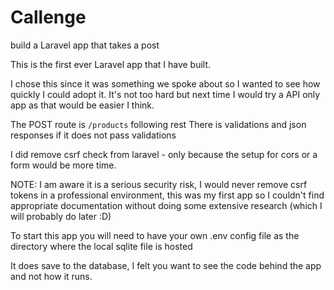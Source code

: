 # Callenge

build a Laravel app that takes a post

This is the first ever Laravel app that I have built.

I chose this since it was something we spoke about so I wanted to see how quickly I could adopt it. It's not too hard but next time I would try a API only app as that would be easier I think.

The POST route is ```/products``` following rest
There is validations and json responses if it does not pass validations

I did remove csrf check from laravel - only because the setup for cors or a form would be more time.

NOTE: I am aware it is a serious security risk, I would never remove csrf tokens in a professional environment, this was my first app so I couldn't find appropriate documentation without doing some extensive research (which I will probably do later :D)

To start this app you will need to have your own .env config file as the directory where the local sqlite file is hosted

It does save to the database, I felt you want to see the code behind the app and not how it runs.

